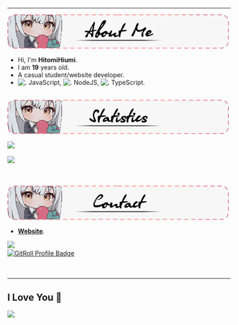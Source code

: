 
<hr>
<div>
<img src="About%20Me.png" width="500">
</div>

<ul>
  <li>Hi, I'm <b>HitomiHiumi</b>.</li>
  <li>️I am <b>19</b> years old.</li>
  <li>A casual student/website developer.</li>
  <li><img src="https://i.imgur.com/Xjb867j.png" alt="." width="16" height="16"/> JavaScript, <img src="https://i.imgur.com/eZxBcrA.png" alt="." width="16" height="16"/> NodeJS, <img src="https://www.typescriptlang.org/favicon-32x32.png" alt="." width="16" height="16"/> TypeScript.</li>
</ul>
<br>
<img src="./Statistics.png" width="500">

![](https://github-readme-stats.vercel.app/api?username=hitomihiumi&show_icons=true&theme=swift&count_private=true&include_all_commits=true)

![](https://github-readme-stats.vercel.app/api/top-langs?username=hitomihiumi&show_icons=true&theme=swift&layout=compact)

<br><br>
<img src="./Contact.png" width="500">

<ul>
  <li><strong><a href="https://hitomihiumi.xyz/">Website</a></strong>.</li>
</ul>

<div>
    <a href="https://discord.com/users/991777093312585808" target="_blank">
        <img src="https://lanyard.cnrad.dev/api/991777093312585808?idleMessage=%22I%20love%20you!%22&showDisplayName=true&theme=dark&bg=282A36&borderRadius=15px&animated=true">
    </a>
</div>
<div>
    <a href="https://gitroll.io/profile/uuDL9TP6YIcQTEsSP9mJ0dKVUIqX2" target="_blank">
        <img src="https://gitroll.io/api/badges/profiles/v1/uuDL9TP6YIcQTEsSP9mJ0dKVUIqX2?theme=kawaiiCat" width="410" alt="GitRoll Profile Badge"/>
    </a>
</div>
<br><br>
<hr>

## I Love You 💜

![](https://moe-counter.glitch.me/get/@hitomihiumi?theme=rule34)
